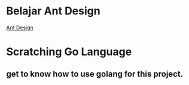 # Belajar Ant Design
[Ant Design](https://gitlab.com/_plusultra/react-antd-demo)

# Scratching Go Language
## get to know how to use golang for this project.